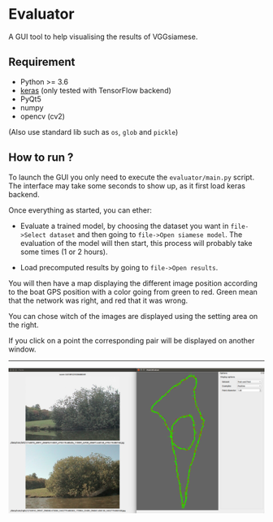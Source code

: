 # Evaluator

A GUI tool to help visualising the results of VGGsiamese.

## Requirement

 - Python >= 3.6
 - [keras](keras.io) (only tested with TensorFlow backend)
 - PyQt5
 - numpy
 - opencv (cv2)

(Also use standard lib such as `os`, `glob` and `pickle`)

## How to run ?

To launch the GUI you only need to execute the `evaluator/main.py` script.
The interface may take some seconds to show up, as it first load keras backend.

Once everything as started, you can ether:
 
 - Evaluate a trained model, by choosing the dataset you want in `file->Select dataset`
 and then going to `file->Open siamese model`. The evaluation of the model will
 then start, this process will probably take some times (1 or 2 hours).
 
 - Load precomputed results by going to `file->Open results`.
 
You will then have a map displaying the different image position according to
the boat GPS position with a color going from green to red. Green mean that the
network was right, and red that it was wrong.

You can chose witch of the images are displayed using the setting area on the
right.

If you click on a point the corresponding pair will be displayed on another
window.

-------

![screenshot](screenshot.png)



